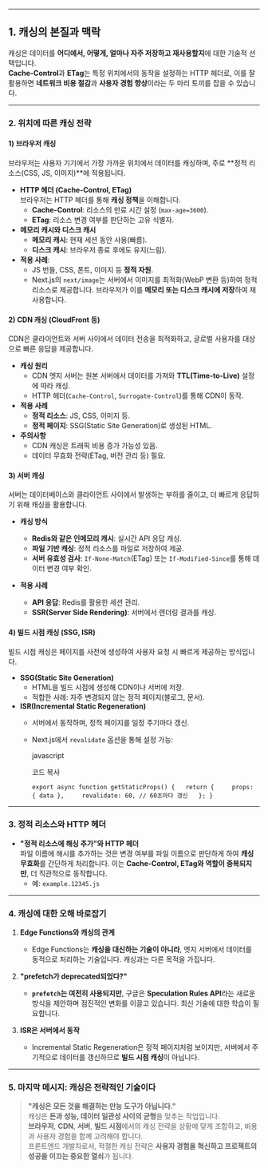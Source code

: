 
---

## **1. 캐싱의 본질과 맥락**

캐싱은 데이터를 **어디에서, 어떻게, 얼마나 자주 저장하고 재사용할지**에 대한 기술적 선택입니다.  
**Cache-Control**과 **ETag**는 특정 위치에서의 동작을 설정하는 HTTP 헤더로, 이를 잘 활용하면 **네트워크 비용 절감**과 **사용자 경험 향상**이라는 두 마리 토끼를 잡을 수 있습니다.

---

### **2. 위치에 따른 캐싱 전략**

#### **1) 브라우저 캐싱**

브라우저는 사용자 기기에서 가장 가까운 위치에서 데이터를 캐싱하며, 주로 **정적 리소스(CSS, JS, 이미지)**에 적용됩니다.

- **HTTP 헤더 (Cache-Control, ETag)**  
    브라우저는 HTTP 헤더를 통해 **캐싱 정책**을 이해합니다.
    - **Cache-Control**: 리소스의 만료 시간 설정 (`max-age=3600`).
    - **ETag**: 리소스 변경 여부를 판단하는 고유 식별자.
- **메모리 캐시와 디스크 캐시**
    - **메모리 캐시**: 현재 세션 동안 사용(빠름).
    - **디스크 캐시**: 브라우저 종료 후에도 유지(느림).
- **적용 사례**:
    - JS 번들, CSS, 폰트, 이미지 등 **정적 자원**.
    - Next.js의 `next/image`는 서버에서 이미지를 최적화(WebP 변환 등)하여 정적 리소스로 제공합니다. 브라우저가 이를 **메모리 또는 디스크 캐시에 저장**하여 재사용합니다.

#### **2) CDN 캐싱 (CloudFront 등)**

CDN은 클라이언트와 서버 사이에서 데이터 전송을 최적화하고, 글로벌 사용자를 대상으로 빠른 응답을 제공합니다.

- **캐싱 원리**
    - CDN 엣지 서버는 원본 서버에서 데이터를 가져와 **TTL(Time-to-Live)** 설정에 따라 캐싱.
    - HTTP 헤더(`Cache-Control`, `Surrogate-Control`)를 통해 CDN이 동작.
- **적용 사례**
    - **정적 리소스**: JS, CSS, 이미지 등.
    - **정적 페이지**: SSG(Static Site Generation)로 생성된 HTML.
- **주의사항**
    - CDN 캐싱은 트래픽 비용 증가 가능성 있음.
    - 데이터 무효화 전략(ETag, 버전 관리 등) 필요.

#### **3) 서버 캐싱**

서버는 데이터베이스와 클라이언트 사이에서 발생하는 부하를 줄이고, 더 빠르게 응답하기 위해 캐싱을 활용합니다.

- **캐싱 방식**
    
    - **Redis와 같은 인메모리 캐시**: 실시간 API 응답 캐싱.
    - **파일 기반 캐싱**: 정적 리소스를 파일로 저장하여 제공.
    - **서버 유효성 검사**: `If-None-Match`(ETag) 또는 `If-Modified-Since`를 통해 데이터 변경 여부 확인.
- **적용 사례**
    
    - **API 응답**: Redis를 활용한 세션 관리.
    - **SSR(Server Side Rendering)**: 서버에서 렌더링 결과를 캐싱.

#### **4) 빌드 시점 캐싱 (SSG, ISR)**

빌드 시점 캐싱은 페이지를 사전에 생성하여 사용자 요청 시 빠르게 제공하는 방식입니다.

- **SSG(Static Site Generation)**
    - HTML을 빌드 시점에 생성해 CDN이나 서버에 저장.
    - 적합한 사례: 자주 변경되지 않는 정적 페이지(블로그, 문서).
- **ISR(Incremental Static Regeneration)**
    - 서버에서 동작하며, 정적 페이지를 일정 주기마다 갱신.
    - Next.js에서 `revalidate` 옵션을 통해 설정 가능:
        
        javascript
        
        코드 복사
        
        `export async function getStaticProps() {   return {     props: { data },     revalidate: 60, // 60초마다 갱신   }; }`
        

---

### **3. 정적 리소스와 HTTP 헤더**

- **"정적 리소스에 해싱 추가"와 HTTP 헤더**  
    파일 이름에 해시를 추가하는 것은 변경 여부를 파일 이름으로 판단하게 하여 **캐싱 무효화**를 간단하게 처리합니다. 이는 **Cache-Control, ETag와 역할이 중복되지만**, 더 직관적으로 동작합니다.
    - 예: `example.12345.js`

---

### **4. 캐싱에 대한 오해 바로잡기**

1. **Edge Functions와 캐싱의 관계**
    
    - Edge Functions는 **캐싱을 대신하는 기술이 아니라**, 엣지 서버에서 데이터를 동적으로 처리하는 기술입니다. 캐싱과는 다른 목적을 가집니다.
2. **"prefetch가 deprecated되었다?"**
    
    - **`prefetch`는 여전히 사용되지만**, 구글은 **Speculation Rules API**라는 새로운 방식을 제안하며 점진적인 변화를 이끌고 있습니다. 최신 기술에 대한 학습이 필요합니다.
3. **ISR은 서버에서 동작**
    
    - Incremental Static Regeneration은 정적 페이지처럼 보이지만, 서버에서 주기적으로 데이터를 갱신하므로 **빌드 시점 캐싱**이 아닙니다.

---

### **5. 마지막 메시지: 캐싱은 전략적인 기술이다**

> **"캐싱은 모든 것을 해결하는 만능 도구가 아닙니다."**  
> 캐싱은 **돈과 성능, 데이터 일관성 사이의 균형**을 맞추는 작업입니다.  
> **브라우저**, **CDN**, **서버**, **빌드 시점**에서의 캐싱 전략을 상황에 맞게 조합하고, 비용과 사용자 경험을 함께 고려해야 합니다.  
> 프론트엔드 개발자로서, 적절한 캐싱 전략은 **사용자 경험을 혁신하고 프로젝트의 성공을 이끄는 중요한 열쇠**가 됩니다.
